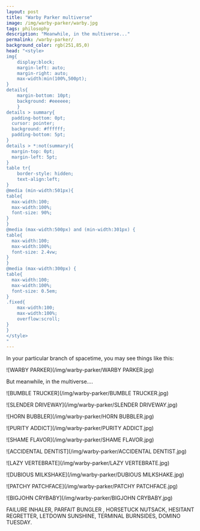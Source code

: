 ```yaml
---
layout: post
title: "Warby Parker multiverse"
image: /img/warby-parker/warby.jpg
tags: philosophy
description: "Meanwhile, in the multiverse..."
permalink: /warby-parker/
background_color: rgb(251,85,0)
head: "<style>
img{
    display:block;
    margin-left: auto;
    margin-right: auto;
    max-width:min(100%,500pt);
}
details{
    margin-bottom: 10pt;
    background: #eeeeee;
    }
details > summary{
  padding-bottom: 0pt;
  cursor: pointer;
  background: #ffffff;
  padding-bottom: 5pt;
}
details > *:not(summary){
  margin-top: 0pt;
  margin-left: 5pt;
}
table tr{
    border-style: hidden;
    text-align:left;
}
@media (min-width:501px){
table{
  max-width:100;
  max-width:100%;
  font-size: 90%;
}
}
@media (max-width:500px) and (min-width:301px) {
table{
  max-width:100;
  max-width:100%;
  font-size: 2.4vw;
}
}
@media (max-width:300px) {
table{
  max-width:100;
  max-width:100%;
  font-size: 0.5em;
}
.fixed{
    max-width:100;
    max-width:100%;
    overflow:scroll;
}
}
</style>
"
---
```


In your particular branch of spacetime, you may see things like this:

![WARBY PARKER](/img/warby-parker/WARBY PARKER.jpg)

But meanwhile, in the multiverse....

![BUMBLE TRUCKER](/img/warby-parker/BUMBLE TRUCKER.jpg)

![SLENDER DRIVEWAY](/img/warby-parker/SLENDER DRIVEWAY.jpg)

![HORN BUBBLER](/img/warby-parker/HORN BUBBLER.jpg)

![PURITY ADDICT](/img/warby-parker/PURITY ADDICT.jpg)

![SHAME FLAVOR](/img/warby-parker/SHAME FLAVOR.jpg)

![ACCIDENTAL DENTIST](/img/warby-parker/ACCIDENTAL DENTIST.jpg)

![LAZY VERTEBRATE](/img/warby-parker/LAZY VERTEBRATE.jpg)

![DUBIOUS MILKSHAKE](/img/warby-parker/DUBIOUS MILKSHAKE.jpg)

![PATCHY PATCHFACE](/img/warby-parker/PATCHY PATCHFACE.jpg)

![BIGJOHN CRYBABY](/img/warby-parker/BIGJOHN CRYBABY.jpg)

FAILURE INHALER, PARFAIT BUNGLER , HORSETUCK NUTSACK, HESITANT REGRETTER, LETDOWN SUNSHINE, TERMINAL BURNSIDES, DOMINO TUESDAY.

